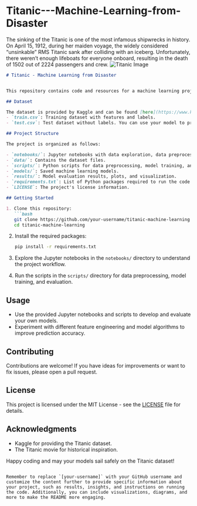 # Titanic---Machine-Learning-from-Disaster
The sinking of the Titanic is one of the most infamous shipwrecks in history.  On April 15, 1912, during her maiden voyage, the widely considered “unsinkable” RMS Titanic sank after colliding with an iceberg. Unfortunately, there weren’t enough lifeboats for everyone onboard, resulting in the death of 1502 out of 2224 passengers and crew.
![Titanic Image](titanic.jpg)


```markdown
# Titanic - Machine Learning from Disaster


This repository contains code and resources for a machine learning project on the Titanic dataset. The goal is to predict whether a passenger survived the sinking of the Titanic based on various features.

## Dataset

The dataset is provided by Kaggle and can be found [here](https://www.kaggle.com/c/titanic/data). It includes two CSV files:
- `train.csv`: Training dataset with features and labels.
- `test.csv`: Test dataset without labels. You can use your model to predict survival on this dataset.

## Project Structure

The project is organized as follows:

- `notebooks/`: Jupyter notebooks with data exploration, data preprocessing, model development, and evaluation.
- `data/`: Contains the dataset files.
- `scripts/`: Python scripts for data preprocessing, model training, and evaluation.
- `models/`: Saved machine learning models.
- `results/`: Model evaluation results, plots, and visualization.
- `requirements.txt`: List of Python packages required to run the code.
- `LICENSE`: The project's license information.

## Getting Started

1. Clone this repository:
   ```bash
   git clone https://github.com/your-username/titanic-machine-learning.git
   cd titanic-machine-learning
   ```

2. Install the required packages:
   ```bash
   pip install -r requirements.txt
   ```

3. Explore the Jupyter notebooks in the `notebooks/` directory to understand the project workflow.

4. Run the scripts in the `scripts/` directory for data preprocessing, model training, and evaluation.

## Usage

- Use the provided Jupyter notebooks and scripts to develop and evaluate your own models.
- Experiment with different feature engineering and model algorithms to improve prediction accuracy.

## Contributing

Contributions are welcome! If you have ideas for improvements or want to fix issues, please open a pull request.

## License

This project is licensed under the MIT License - see the [LICENSE](LICENSE) file for details.

## Acknowledgments

- Kaggle for providing the Titanic dataset.
- The Titanic movie for historical inspiration.

Happy coding and may your models sail safely on the Titanic dataset!
```

Remember to replace `[your-username]` with your GitHub username and customize the content further to provide specific information about your project, such as results, insights, and instructions on running the code. Additionally, you can include visualizations, diagrams, and more to make the README more engaging.
